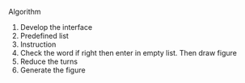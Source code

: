 Algorithm
1. Develop the interface
2. Predefined list
3. Instruction
4. Check the word if right then enter in empty list. Then draw figure
5. Reduce the turns
6. Generate the figure